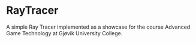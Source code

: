 RayTracer
=========

A simple Ray Tracer implemented as a showcase for the course Advanced Game Technology at Gjøvik University College. 
